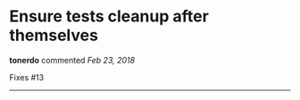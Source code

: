 # Ensure tests cleanup after themselves

**tonerdo** commented *Feb 23, 2018*

Fixes #13 
<br />
***


